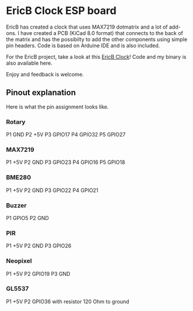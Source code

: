 # EricB Clock ESP board
EricB has created a clock that uses MAX7219 dotmatrix and a lot of add-ons.
I have created a PCB (KiCad 8.0 format) that connects to the back of the matrix and has the possibilty to add the other components using simple pin headers.
Code is based on Arduine IDE and is also included.

For the EricB project, take a look at this [EricB Clock](https://www.hackster.io/ericBcreator/alarm-clock-with-web-interface-wake-up-light-temp-more-75dc6a)!
Code and my binary is also available here.

Enjoy and feedback is welcome.

## Pinout explanation
Here is what the pin assignment looks like.
### Rotary
P1 GND
P2 +5V
P3 GPIO17
P4 GPIO32
P5 GPIO27
### MAX7219
P1 +5V
P2 GND
P3 GPIO23
P4 GPIO16
P5 GPIO18
### BME280
P1 +5V
P2 GND
P3 GPIO22
P4 GPIO21
### Buzzer
P1 GPIO5
P2 GND
### PIR
P1 +5V
P2 GND
P3 GPIO26
### Neopixel
P1 +5V
P2 GPIO19
P3 GND
### GL5537
P1 +5V
P2 GPIO36 with resistor 120 Ohm to ground
